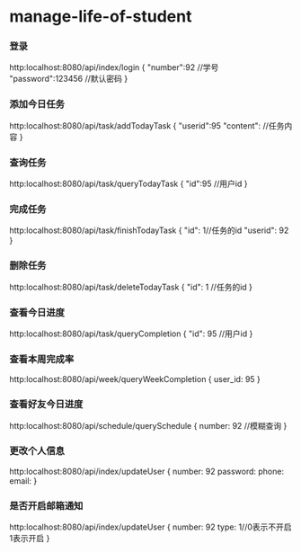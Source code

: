 # manage-life-of-student

### 登录
http:localhost:8080/api/index/login
    {
        "number":92 //学号
        "password":123456 //默认密码
    }
### 添加今日任务
http:localhost:8080/api/task/addTodayTask
    {
        "userid":95
        "content": //任务内容
    }
### 查询任务
http:localhost:8080/api/task/queryTodayTask
    {
        "id":95  //用户id
    }
### 完成任务
http:localhost:8080/api/task/finishTodayTask
    {
        "id": 1//任务的id
        "userid": 92 
    }
### 删除任务
http:localhost:8080/api/task/deleteTodayTask
    {
        "id": 1 //任务的id
    }
### 查看今日进度
http:localhost:8080/api/task/queryCompletion
    {
        "id": 95 //用户id
    }
### 查看本周完成率
http:localhost:8080/api/week/queryWeekCompletion
    {
        user_id: 95
    }
### 查看好友今日进度
http:localhost:8080/api/schedule/querySchedule
    {
        number: 92  //模糊查询
    }
### 更改个人信息
http:localhost:8080/api/index/updateUser
    {
        number: 92
        password:
        phone:
        email:
    }
### 是否开启邮箱通知
http:localhost:8080/api/index/updateUser
    {
        number: 92
        type: 1//0表示不开启1表示开启
    }